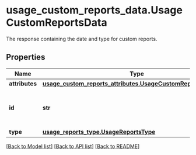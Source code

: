 # usage_custom_reports_data.UsageCustomReportsData

The response containing the date and type for custom reports.
## Properties
Name | Type | Description | Notes
------------ | ------------- | ------------- | -------------
**attributes** | [**usage_custom_reports_attributes.UsageCustomReportsAttributes**](UsageCustomReportsAttributes.md) |  | [optional] 
**id** | **str** | The date for specified custom reports. | [optional] 
**type** | [**usage_reports_type.UsageReportsType**](UsageReportsType.md) |  | [optional] 

[[Back to Model list]](README.md#documentation-for-models) [[Back to API list]](README.md#documentation-for-api-endpoints) [[Back to README]](README.md)


